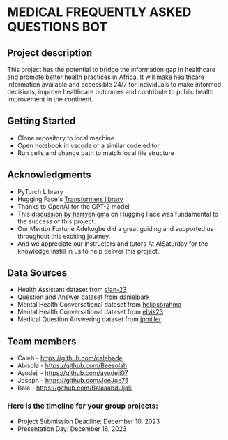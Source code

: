 # MEDICAL FREQUENTLY ASKED QUESTIONS BOT

## Project description 
This project has the potential to bridge the information gap in healthcare and promote 
better health practices in Africa. It will make healthcare information available and 
accessible 24/7 for individuals to make informed decisions, improve healthcare 
outcomes and contribute to public health improvement in the continent.


## Getting Started 
- Clone repository to local machine
- Open notebook in vscode or a similar code editor
- Run cells and change path to match local file structure

## Acknowledgments
- PyTorch Library
- Hugging Face's [Transformers library](https://huggingface.co/transformers/)
- Thanks to OpenAI for the GPT-2 model
- This [discussion by harryenigma](https://discuss.huggingface.co/t/fine-tuning-gpt2-for-movie-script-generation-in-pytorch/23906/3) on Hugging Face was fundamental to the success of this project.
- Our Mentor Fortune Adekogbe did a great guiding and supported us throughout this exciting journey.
- And we appreciate our instructors and tutors At AISaturday for the knowledge instill in us to help deliver this project.

## Data Sources
- Health Assistant dataset from [alan-23](https://huggingface.co/datasets/alan-23/HealthAssistant115/tree/main)
- Question and Answer dataset from [danielpark](https://huggingface.co/datasets/danielpark/MQuAD-v1/tree/main)
- Mental Health Conversational dataset from [heliosbrahma](https://huggingface.co/datasets/heliosbrahma/mental_health_conversational_dataset/tree/main/data)
- Mental Health Conversational dataset from [elvis23](https://www.kaggle.com/datasets/elvis23/mental-health-conversational-data)
- Medical Question Answering dataset from [jpmiller](https://www.kaggle.com/datasets/jpmiller/layoutlm)

## Team members
- Caleb  - https://github.com/calebade
- Abisola  - https://github.com/Beesolah
- Ayodeji - https://github.com/ayodeji07
- Joseph - https://github.com/JoeJoe75
- Bala - https://github.com/Balaaabduljalil

### Here is the timeline for your group projects:
- Project Submission Deadline: December 10, 2023
- Presentation Day: December 16, 2023
